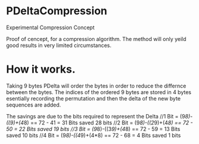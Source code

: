 # PDeltaCompression
Experimental Compression Concept

Proof of cencept, for a compression algorithm.
The method will only yeild good results in very limited circumstances.

# How it works.
Taking 9 bytes PDelta will order the bytes in order to reduce the differnce between the bytes.
The indices of the ordered 9 bytes are stored in 4 bytes esentially recording the permutation
and then the delta of the new byte sequences are added.

The savings are due to the bits required to represent the Delta
//1 Bit = (9*8)-((9)+(4*8) == 72 - 41 = 31 Bits saved 28 bits
//2 Bit = (9*8)-((2*9)+(4*8) == 72 - 50 = 22 Bits saved 19 bits
//3 Bit = (9*8)-((3*9)+(4*8) == 72 - 59 = 13 Bits saved 10 bits
//4 Bit = (9*8)-((4*9)+(4*8) == 72 - 68 = 4 Bits saved 1 bits